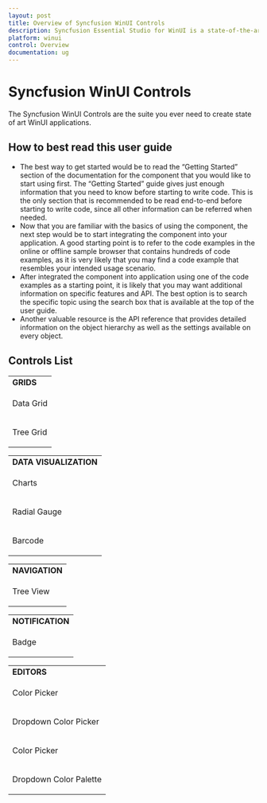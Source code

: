 ```yaml
---
layout: post
title: Overview of Syncfusion WinUI Controls
description: Syncfusion Essential Studio for WinUI is a state-of-the-art WinUI toolkit for developing Windows apps.
platform: winui
control: Overview
documentation: ug
---
```


# Syncfusion WinUI Controls

The Syncfusion WinUI Controls are the suite you ever need to create state of art WinUI applications.

## How to best read this user guide

* The best way to get started would be to read the “Getting Started” section of the documentation for the component that you would like to start using first. The “Getting Started” guide gives just enough information that you need to know before starting to write code. This is the only section that is recommended to be read end-to-end before starting to write code, since all other information can be referred when needed.
* Now that you are familiar with the basics of using the component, the next step would be to start integrating the component into your application. A good starting point is to refer to the code examples in the online or offline sample browser that contains hundreds of code examples, as it is very likely that you may find a code example that resembles your intended usage scenario.
* After integrated the component into application using one of the code examples as a starting point, it is likely that you may want additional information on specific features and API. The best option is to search the specific topic using the search box that is available at the top of the user guide.
* Another valuable resource is the API reference that provides detailed information on the object hierarchy as well as the settings available on every object.

## Controls List

<table>
    <tr>
        <td>
            <b>GRIDS</b>
        </td>
    </tr>
    <tr>
        <td>
            <p>Data Grid</p>
        </td>
    </tr>
    <tr>
        <td>
            <p>Tree Grid</p>
        </td>
    </tr>
</table>

<table>
    <tr>
        <td>
            <b>DATA VISUALIZATION</b>
        </td>
    </tr>
    <tr>
        <td>
            <p>Charts</p>
        </td>
    </tr>
    <tr>
        <td>
            <p>Radial Gauge</p>
        </td>
    </tr>
    <tr>
        <td>
            <p>Barcode</p>
        </td>
    </tr>
    </tr>
</table>

<table>
    <tr>
        <td>
            <b>NAVIGATION</b>
        </td>
    </tr>
    <tr>
        <td>
            <p>Tree View</p>
        </td>
    </tr>
</table>

<table>
    <tr>
        <td>
            <b>NOTIFICATION</b>
        </td>
    </tr>
    <tr>
        <td>
            <p>Badge</p>
        </td>
    </tr>
</table>

<table>
    <tr>
        <td>
            <b>EDITORS</b>
        </td>
    </tr>
    <tr>
        <td>
            <p>Color Picker</p>
        </td>
    </tr>
    <tr>
        <td>
            <p>Dropdown Color Picker</p>
        </td>
    </tr>
    <tr>
        <td>
            <p>Color Picker</p>
        </td>
    </tr>
    <tr>
        <td>
            <p>Dropdown Color Palette</p>
        </td>
    </tr>
</table>
